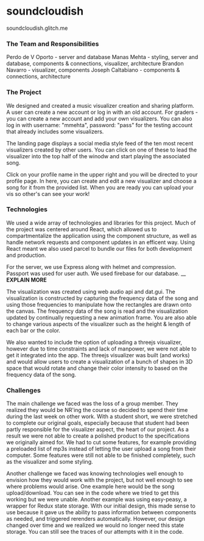 # soundcloudish

soundcloudish.glitch.me

### The Team and Responsibilities
Perdo de V Oporto - server and database
Manas Mehta - styling, server and database, components & connections, visualizer, architecture
Brandon Navarro - visualizer, components
Joseph Caltabiano - components & connections, architecture

### The Project
We designed and created a music visualizer creation and sharing platform. A user can create a new account or log in with an old account. For graders - you can create a new account and add your own visualizers. You can also log in with username: "mmehta", password: "pass" for the testing account that already includes some visualizers. 

The landing page displays a social media style feed of the ten most recent visualizers created by other users. You can click on one of these to lead the visualizer into the top half of the winodw and start playing the associated song. 

Click on your profile name in the upper right and you will be directed to your profile page. In here, you can create and edit a new visualizer and choose a song for it from the provided list. When you are ready you can upload your vis so other's can see your work!

### Technologies
We used a wide array of technologies and libraries for this project. Much of the project was centered around React, which allowed us to compartmentalize the application using the component structure, as well as handle network requests and component updates in an efficent way. Using React meant we also used parcel to bundle our files for both development and production. 

For the server, we use Express along with helmet and compression. Passport was used for user auth. We used firebase for our database. __ **EXPLAIN MORE**

The visualization was created using web audio api and dat.gui. The visualization is constructed by capturing the frequency data of the song and using those frequencies to manipulate how the rectangles are drawn onto the canvas. The frequency data of the song is read and the visualization updated by continually requesting a new animation frame. You are also able to change various aspects of the visualizer such as the height & length of each bar or the color.

We also wanted to include the option of uploading a threejs visualizer, however due to time constraints and lack of manpower, we were not able to get it integrated into the app. The threejs visualizer was built (and works) and would allow users to create a visualization of a bunch of shapes in 3D space that would rotate and change their color intensity to based on the frequency data of the song.


### Challenges
The main challenge we faced was the loss of a group member. They realized they would be NR'ing the course so decided to spend their time during the last week on other work. With a student short, we were stretched to complete our original goals, especially because that student had been partly responsible for the visualizer aspect, the heart of our project. As a result we were not able to create a polished product to the specifications we originally aimed for. We had to cut some features, for example providing a preloaded list of mp3s instead of letting the user upload a song from their computer. Some features were still not able to be finished completely, such as the visualizer and some styling. 

Another challenge we faced was knowing technologies well enough to envision how they would work with the project, but not well enough to see where problems would arise. One example here would be the song upload/download. You can see in the code where we tried to get this working but we were unable. Another example was using easy-peasy, a wrapper for Redux state storage. With our initial design, this made sense to use because it gave us the ability to pass information between components as needed, and triggered rerenders automatically. However, our design changed over time and we realized we would no longer need this state storage. You can still see the traces of our attempts with it in the code. 
